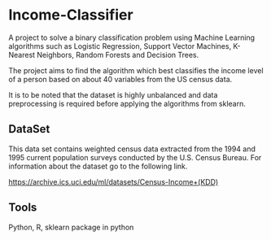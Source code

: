 Income-Classifier
=================

A project to solve a binary classification problem using Machine Learning algorithms such as Logistic Regression, Support Vector Machines, K-Nearest Neighbors, Random Forests and Decision Trees.

The project aims to find the algorithm which best classifies the income level of a person based on about 40 variables from the US census data.

It is to be noted that the dataset is highly unbalanced and data preprocessing is required before applying the algorithms from sklearn.

DataSet
--------------------
This data set contains weighted census data extracted from the 1994 and 1995 current population surveys conducted by the U.S. Census Bureau.
For information about the dataset go to the following link.

https://archive.ics.uci.edu/ml/datasets/Census-Income+(KDD)


Tools
------

Python, R, sklearn package in python
